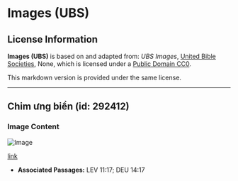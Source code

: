 # Images (UBS)

## License Information

**Images (UBS)** is based on and adapted from: _UBS Images_, [United Bible Societies](https://unitedbiblesocieties.org/), None, which is licensed under a [Public Domain CC0](https://creativecommons.org/public-domain/cc0/).

This markdown version is provided under the same license.



--------------------------------

## Chim ưng biển (id: 292412)

### Image Content

![Image](https://cdn.aquifer.bible/aquifer-content/resources/Media/WEB-0690_osprey.jpg)

[link](https://cdn.aquifer.bible/aquifer-content/resources/Media/WEB-0690_osprey.jpg)

* **Associated Passages:** LEV 11:17; DEU 14:17

